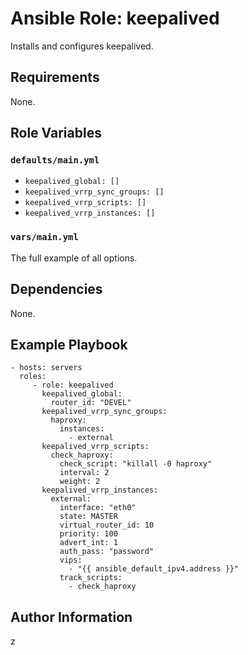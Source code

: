 # Ansible Role: keepalived

Installs and configures keepalived.

## Requirements

None.

## Role Variables

### `defaults/main.yml`

* `keepalived_global: []`
* `keepalived_vrrp_sync_groups: []`
* `keepalived_vrrp_scripts: []`
* `keepalived_vrrp_instances: []`

### `vars/main.yml`
The full example of all options.

## Dependencies

None.

## Example Playbook

    - hosts: servers
      roles:
         - role: keepalived
           keepalived_global:
             router_id: "DEVEL"
           keepalived_vrrp_sync_groups:
             haproxy:
               instances:
                 - external
           keepalived_vrrp_scripts:
             check_haproxy:
               check_script: "killall -0 haproxy"
               interval: 2
               weight: 2
           keepalived_vrrp_instances:
             external:
               interface: "eth0"
               state: MASTER
               virtual_router_id: 10
               priority: 100
               advert_int: 1
               auth_pass: "password"
               vips:
                 - "{{ ansible_default_ipv4.address }}"
               track_scripts:
                 - check_haproxy

## Author Information

z
